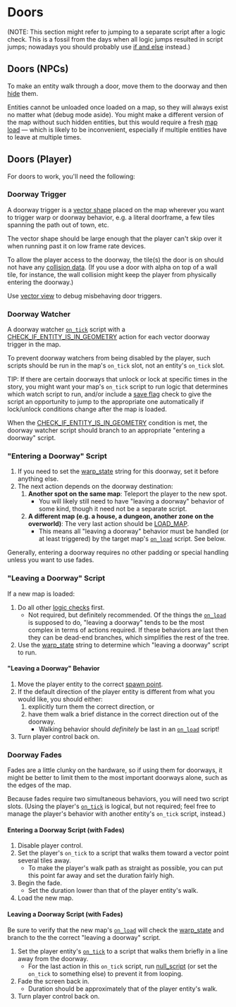 # Doors

(NOTE: This section might refer to jumping to a separate script after a logic check. This is a fossil from the days when all logic jumps resulted in script jumps; nowadays you should probably use [if and else](../mgs/advanced_syntax/if_and_else) instead.)

## Doors (NPCs)

To make an entity walk through a door, move them to the doorway and then [hide](../techniques/hiding_an_entity) them.

Entities cannot be unloaded once loaded on a map, so they will always exist no matter what (debug mode aside). You might make a different version of the map without such hidden entities, but this would require a fresh [map load](../maps/map_loads) — which is likely to be inconvenient, especially if multiple entities have to leave at multiple times.

## Doors (Player)

For doors to work, you'll need the following:

### Doorway Trigger

A doorway trigger is a [vector shape](../maps/vector_objects) placed on the map wherever you want to trigger warp or doorway behavior, e.g. a literal doorframe, a few tiles spanning the path out of town, etc.

The vector shape should be large enough that the player can't skip over it when running past it on low frame rate devices.

To allow the player access to the doorway, the tile(s) the door is on should not have any [collision data](../tilesets/tile_collisions). (If you use a door with alpha on top of a wall tile, for instance, the wall collision might keep the player from physically entering the doorway.)

Use [vector view](../debug/vector_view) to debug misbehaving door triggers.

### Doorway Watcher

A doorway watcher [`on_tick`](../scripts/on_tick) script with a [CHECK_IF_ENTITY_IS_IN_GEOMETRY](../actions/CHECK_IF_ENTITY_IS_IN_GEOMETRY) action for each vector doorway trigger in the map.

To prevent doorway watchers from being disabled by the player, such scripts should be run in the map's `on_tick` slot, not an entity's `on_tick` slot.

TIP: If there are certain doorways that unlock or lock at specific times in the story, you might want your map's `on_tick` script to run logic that determines which watch script to run, and/or include a [save flag](../scripts/save_flags) check to give the script an opportunity to jump to the appropriate one automatically if lock/unlock conditions change after the map is loaded.

When the [CHECK_IF_ENTITY_IS_IN_GEOMETRY](../actions/CHECK_IF_ENTITY_IS_IN_GEOMETRY) condition is met, the doorway watcher script should branch to an appropriate "entering a doorway" script.

### "Entering a Doorway" Script

1. If you need to set the [warp_state](../scripts/warp_state) string for this doorway, set it before anything else.
2. The next action depends on the doorway destination:
	1. **Another spot on the same map**: Teleport the player to the new spot.
		- You will likely still need to have "leaving a doorway" behavior of some kind, though it need not be a separate script.
	2. **A different map (e.g. a house, a dungeon, another zone on the overworld)**: The very last action should be [LOAD_MAP](../actions/LOAD_MAP).
		- This means all "leaving a doorway" behavior must be handled (or at least triggered) by the target map's [`on_load`](../scripts/on_load) script. See below.

Generally, entering a doorway requires no other padding or special handling unless you want to use fades.

### "Leaving a Doorway" Script

If a new map is loaded:
1. Do all other [logic checks](../techniques/chains_of_small_checks) first.
	- Not required, but definitely recommended. Of the things the [`on_load`](../scripts/on_load) is supposed to do, "leaving a doorway" tends to be the most complex in terms of actions required. If these behaviors are last then they can be dead-end branches, which simplifies the rest of the tree.
2. Use the [warp_state](../scripts/warp_state) string to determine which "leaving a doorway" script to run.

#### "Leaving a Doorway" Behavior

1. Move the player entity to the correct [spawn point](../techniques/spawn_points).
2. If the default direction of the player entity is different from what you would like, you should either:
	1. explicitly turn them the correct direction, or
	2. have them walk a brief distance in the correct direction out of the doorway.
		- Walking behavior should *definitely* be last in an [`on_load`](../scripts/on_load) script!
3. Turn player control back on.

### Doorway Fades

Fades are a little clunky on the hardware, so if using them for doorways, it might be better to limit them to the most important doorways alone, such as the edges of the map.

Because fades require two simultaneous behaviors, you will need two script slots. (Using the player's [`on_tick`](../scripts/on_tick) is logical, but not required; feel free to manage the player's behavior with another entity's `on_tick` script, instead.)

#### Entering a Doorway Script (with Fades)

1. Disable player control.
2. Set the player's `on_tick` to a script that walks them toward a vector point several tiles away.
	- To make the player's walk path as straight as possible, you can put this point far away and set the duration fairly high.
3. Begin the fade.
	- Set the duration lower than that of the player entity's walk.
4. Load the new map.

#### Leaving a Doorway Script (with Fades)

Be sure to verify that the new map's [`on_load`](../scripts/on_load) will check the [warp_state](../scripts/warp_state) and branch to the the correct "leaving a doorway" script.

1. Set the player entity's [`on_tick`](../scripts/on_tick) to a script that walks them briefly in a line away from the doorway.
	- For the last action in this `on_tick` script, run [null_script](../scripts/null_script) (or set the `on_tick` to something else) to prevent it from looping.
2. Fade the screen back in.
	- Duration should be approximately that of the player entity's walk.
3. Turn player control back on.
